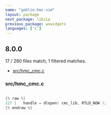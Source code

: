 ```yaml
---
name: "goblin-hmc-sim"
layout: package
next_package: libzip
previous_package: wxwidgets
languages: ['c']
---
```

## 8.0.0
17 / 280 files match, 1 filtered matches.

 - [src/hmc_cmc.c](#srchmc_cmcc)

### src/hmc_cmc.c

```c

{% raw %}
227 |   handle = dlopen( cmc_lib, RTLD_NOW );
{% endraw %}

```